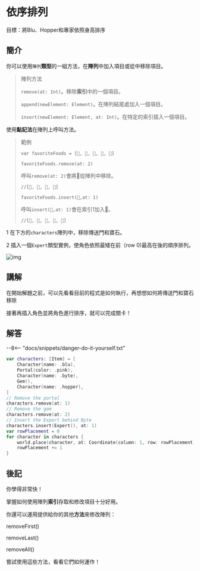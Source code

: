 # 依序排列

目標：將Blu、Hopper和專家依照身高排序

## 簡介

你可以使用`陣列`**類型**的一組方法，在**陣列**中加入項目或從中移除項目。
>陣列方法
>
>`remove(at: Int)`。移除**索引**中的一個項目。
>
>`append(newElement: Element)`。在陣列結尾處加入一個項目。
>
>`insert(newElement: Element, at: Int)`。在特定的索引插入一個項目。

使用**點記法**在陣列上呼叫方法。

>範例
>
>`var favoriteFoods = [🌮, 🍓, 🍣, 🍳, 🧀]`
>
>`favoriteFoods.remove(at: 2)`
>
>呼叫`remove(at: 2)`會將🍣從陣列中移除。
>
>`//[🌮, 🍓, 🍳, 🧀]`
>
>`favoriteFoods.insert(🍝,at: 1)`
>
>呼叫`insert(🍝,at: 1)`會在索引1加入🍝。
>
>`//[🌮, 🍝, 🍓, 🍳, 🧀]`

1   在下方的`characters`陣列中，移除傳送門和寶石。

2   插入一個`Expert`類型實例，使角色依照最矮在前（row 0)最高在後的順序排列。


![img](https://imagedelivery.net/cdkaXPuFls5qlrh3GM4hfA/e12033ea-49b9-42ba-58aa-b8b0385a2c00/public)

## 講解

在開始解題之前，可以先看看目前的程式是如何執行，再想想如何將傳送門和寶石移除

接著再插入角色並將角色進行排序，就可以完成關卡！


## 解答

--8<-- "docs/snippets/danger-do-it-yourself.txt"

```swift linenums="1"
var characters: [Item] = [
    Character(name: .blu),
    Portal(color: .pink),
    Character(name: .byte),
    Gem(),
    Character(name: .hopper),
]
// Remove the portal
characters.remove(at: 1)
// Remove the gem
characters.remove(at: 2)
// Insert the Expert behind Byte
characters.insert(Expert(), at: 1)
var rowPlacement = 0
for character in characters {
    world.place(character, at: Coordinate(column: 1, row: rowPlacement))
    rowPlacement += 1
}
```

## 後記

你學得非常快！

掌握如何使用陣列**索引**存取和修改項目十分好用。

你還可以運用提供給你的其他**方法**來修改陣列：

removeFirst()

removeLast()

removeAll()

嘗試使用這些方法，看看它們如何運作！

